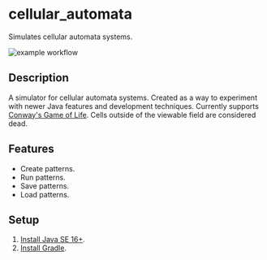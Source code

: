 # cellular_automata
Simulates cellular automata systems.

![example workflow](https://github.com/h93xv2/cellular_automata/actions/workflows/codeql-analysis.yml/badge.svg)

## Description

A simulator for cellular automata systems. Created as a way to experiment with newer Java features and development techniques. Currently supports [Conway's Game of Life](https://en.wikipedia.org/wiki/Conway%27s_Game_of_Life). Cells outside of the viewable field are considered dead.

## Features

* Create patterns.
* Run patterns.
* Save patterns.
* Load patterns.

## Setup

1. [Install Java SE 16+](https://www.oracle.com/java/technologies/javase-downloads.html).
2. [Install Gradle](https://gradle.org/install/).
